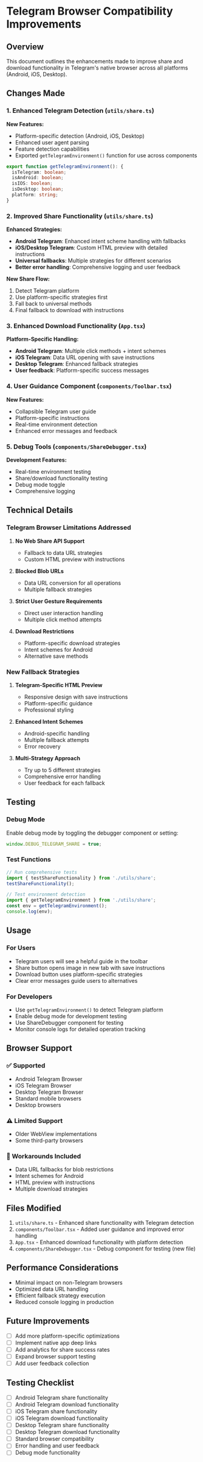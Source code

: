 # Telegram Browser Compatibility Improvements

## Overview

This document outlines the enhancements made to improve share and download functionality in Telegram's native browser across all platforms (Android, iOS, Desktop).

## Changes Made

### 1. Enhanced Telegram Detection (`utils/share.ts`)

**New Features:**
- Platform-specific detection (Android, iOS, Desktop)
- Enhanced user agent parsing
- Feature detection capabilities
- Exported `getTelegramEnvironment()` function for use across components

```typescript
export function getTelegramEnvironment(): {
  isTelegram: boolean;
  isAndroid: boolean;
  isIOS: boolean;
  isDesktop: boolean;
  platform: string;
}
```

### 2. Improved Share Functionality (`utils/share.ts`)

**Enhanced Strategies:**
- **Android Telegram**: Enhanced intent scheme handling with fallbacks
- **iOS/Desktop Telegram**: Custom HTML preview with detailed instructions
- **Universal fallbacks**: Multiple strategies for different scenarios
- **Better error handling**: Comprehensive logging and user feedback

**New Share Flow:**
1. Detect Telegram platform
2. Use platform-specific strategies first
3. Fall back to universal methods
4. Final fallback to download with instructions

### 3. Enhanced Download Functionality (`App.tsx`)

**Platform-Specific Handling:**
- **Android Telegram**: Multiple click methods + intent schemes
- **iOS Telegram**: Data URL opening with save instructions
- **Desktop Telegram**: Enhanced fallback strategies
- **User feedback**: Platform-specific success messages

### 4. User Guidance Component (`components/Toolbar.tsx`)

**New Features:**
- Collapsible Telegram user guide
- Platform-specific instructions
- Real-time environment detection
- Enhanced error messages and feedback

### 5. Debug Tools (`components/ShareDebugger.tsx`)

**Development Features:**
- Real-time environment testing
- Share/download functionality testing
- Debug mode toggle
- Comprehensive logging

## Technical Details

### Telegram Browser Limitations Addressed

1. **No Web Share API Support**
   - Fallback to data URL strategies
   - Custom HTML preview with instructions

2. **Blocked Blob URLs**
   - Data URL conversion for all operations
   - Multiple fallback strategies

3. **Strict User Gesture Requirements**
   - Direct user interaction handling
   - Multiple click method attempts

4. **Download Restrictions**
   - Platform-specific download strategies
   - Intent schemes for Android
   - Alternative save methods

### New Fallback Strategies

1. **Telegram-Specific HTML Preview**
   - Responsive design with save instructions
   - Platform-specific guidance
   - Professional styling

2. **Enhanced Intent Schemes**
   - Android-specific handling
   - Multiple fallback attempts
   - Error recovery

3. **Multi-Strategy Approach**
   - Try up to 5 different strategies
   - Comprehensive error handling
   - User feedback for each fallback

## Testing

### Debug Mode
Enable debug mode by toggling the debugger component or setting:
```javascript
window.DEBUG_TELEGRAM_SHARE = true;
```

### Test Functions
```javascript
// Run comprehensive tests
import { testShareFunctionality } from './utils/share';
testShareFunctionality();

// Test environment detection
import { getTelegramEnvironment } from './utils/share';
const env = getTelegramEnvironment();
console.log(env);
```

## Usage

### For Users
- Telegram users will see a helpful guide in the toolbar
- Share button opens image in new tab with save instructions
- Download button uses platform-specific strategies
- Clear error messages guide users to alternatives

### For Developers
- Use `getTelegramEnvironment()` to detect Telegram platform
- Enable debug mode for development testing
- Use ShareDebugger component for testing
- Monitor console logs for detailed operation tracking

## Browser Support

### ✅ Supported
- Android Telegram Browser
- iOS Telegram Browser  
- Desktop Telegram Browser
- Standard mobile browsers
- Desktop browsers

### ⚠️ Limited Support
- Older WebView implementations
- Some third-party browsers

### 🔧 Workarounds Included
- Data URL fallbacks for blob restrictions
- Intent schemes for Android
- HTML preview with instructions
- Multiple download strategies

## Files Modified

1. `utils/share.ts` - Enhanced share functionality with Telegram detection
2. `components/Toolbar.tsx` - Added user guidance and improved error handling
3. `App.tsx` - Enhanced download functionality with platform detection
4. `components/ShareDebugger.tsx` - Debug component for testing (new file)

## Performance Considerations

- Minimal impact on non-Telegram browsers
- Optimized data URL handling
- Efficient fallback strategy execution
- Reduced console logging in production

## Future Improvements

- [ ] Add more platform-specific optimizations
- [ ] Implement native app deep links
- [ ] Add analytics for share success rates
- [ ] Expand browser support testing
- [ ] Add user feedback collection

## Testing Checklist

- [ ] Android Telegram share functionality
- [ ] Android Telegram download functionality  
- [ ] iOS Telegram share functionality
- [ ] iOS Telegram download functionality
- [ ] Desktop Telegram share functionality
- [ ] Desktop Telegram download functionality
- [ ] Standard browser compatibility
- [ ] Error handling and user feedback
- [ ] Debug mode functionality